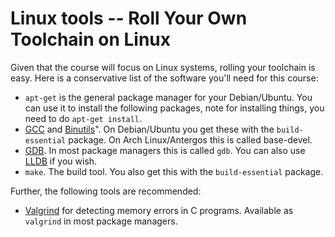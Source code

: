 # Linux tools -- Roll Your Own Toolchain on Linux

Given that the course will focus on Linux systems, rolling your toolchain is easy. Here is a conservative list of the software you'll need for this course:

  * `apt-get` is the general package manager for your
    Debian/Ubuntu. You can use it to install the following packages, note for installing things, you need to do `apt-get install`.
  * [GCC](https://gcc.gnu.org/) and
    [Binutils](https://www.gnu.org/software/binutils/)". On
    Debian/Ubuntu you get these with the `build-essential` package. On
    Arch Linux/Antergos this is called base-devel.
  * [GDB](https://www.gnu.org/software/gdb/). In most package managers
    this is called `gdb`.  You can also use
    [LLDB](https://lldb.llvm.org/) if you wish.
  * `make`. The build tool.  You also get this with the `build-essential` package.

Further, the following tools are recommended:

  * [Valgrind](http://www.valgrind.org/) for detecting memory errors
    in C programs.  Available as `valgrind` in most package managers.
